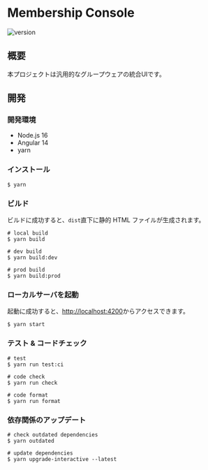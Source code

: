 # Membership Console

![version](https://img.shields.io/badge/version-1.0.0__SNAPSHOT-blue.svg)

## 概要

本プロジェクトは汎用的なグループウェアの統合UIです。

## 開発

### 開発環境

- Node.js 16
- Angular 14
- yarn


### インストール

```shell
$ yarn
```

### ビルド

ビルドに成功すると、`dist`直下に静的 HTML ファイルが生成されます。

```shell
# local build
$ yarn build

# dev build
$ yarn build:dev

# prod build
$ yarn build:prod
```

### ローカルサーバを起動

起動に成功すると、[http://localhost:4200](http://localhost:4200)からアクセスできます。

```shell
$ yarn start
```


### テスト & コードチェック

```shell
# test
$ yarn run test:ci

# code check
$ yarn run check

# code format
$ yarn run format
```


### 依存関係のアップデート

```shell
# check outdated dependencies
$ yarn outdated

# update dependencies
$ yarn upgrade-interactive --latest
```
